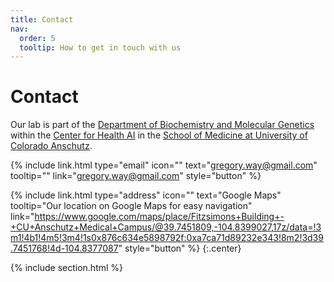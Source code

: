 ```yaml
---
title: Contact
nav:
  order: 5
  tooltip: How to get in touch with us
---
```


# <i class="fas fa-envelope"></i>Contact
Our lab is part of the [Department of Biochemistry and Molecular Genetics](https://medschool.cuanschutz.edu/biochemistry) within the [Center for Health AI](https://medschool.cuanschutz.edu/ai) in the [School of Medicine at University of Colorado Anschutz](https://medschool.cuanschutz.edu/).

{%
  include link.html
  type="email"
  icon=""
  text="gregory.way@gmail.com"
  tooltip=""
  link="gregory.way@gmail.com"
  style="button"
%}
<!---
{%
  include link.html
  type="phone"
  icon=""
  text="(555) 867-5309"
  tooltip=""
  link="+1-555-867-5309"
  style="button"
%}
-->
{%
  include link.html
  type="address"
  icon=""
  text="Google Maps"
  tooltip="Our location on Google Maps for easy navigation"
  link="https://www.google.com/maps/place/Fitzsimons+Building+-+CU+Anschutz+Medical+Campus/@39.7451809,-104.8399027,17z/data=!3m1!4b1!4m5!3m4!1s0x876c634e5898792f:0xa7ca71d89232e343!8m2!3d39.7451768!4d-104.8377087"
  style="button"
%}
{:.center}

{% include section.html %}

<!---
### <i class="fas fa-mail-bulk"></i>Mailing Address

That St & The Other St  
Porters Lake, NS B3E 1H3  
Canada
{:.center}

{% capture col1 %}
{%
  include figure.html
  image="images/photo.jpg"
  caption="The Center for Wit and Sagacity"
%}
{% endcapture %}
{% capture col2 %}
{%
  include figure.html
  image="images/photo.jpg"
  caption="Department of Metaphor"
%}
{% endcapture %}
{% include two-col.html col1=col1 col2=col2 %}
-->
